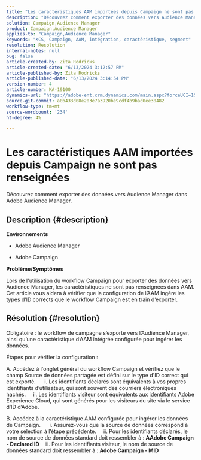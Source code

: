 ```yaml
---
title: "Les caractéristiques AAM importées depuis Campaign ne sont pas renseignées"
description: "Découvrez comment exporter des données vers Audience Manager dans Adobe Audience Manager."
solution: Campaign,Audience Manager
product: Campaign,Audience Manager
applies-to: "Campaign,Audience Manager"
keywords: "KCS, Campaign, AAM, intégration, caractéristique, segment"
resolution: Resolution
internal-notes: null
bug: false
article-created-by: Zita Rodricks
article-created-date: "6/13/2024 3:12:57 PM"
article-published-by: Zita Rodricks
article-published-date: "6/13/2024 3:14:54 PM"
version-number: 4
article-number: KA-19100
dynamics-url: "https://adobe-ent.crm.dynamics.com/main.aspx?forceUCI=1&pagetype=entityrecord&etn=knowledgearticle&id=1b364764-9729-ef11-840a-002248084fbb"
source-git-commit: a0b433d08e203e7a3920be9cdf4b9bad0ee30482
workflow-type: tm+mt
source-wordcount: '234'
ht-degree: 4%

---
```


# Les caractéristiques AAM importées depuis Campaign ne sont pas renseignées


Découvrez comment exporter des données vers Audience Manager dans Adobe Audience Manager.

## Description {#description}


<b>Environnements</b>

- Adobe Audience Manager

- Adobe Campaign

<b>Problème/Symptômes</b>

Lors de l&#39;utilisation du workflow Campaign pour exporter des données vers Audience Manager, les caractéristiques ne sont pas renseignées dans AAM. Cet article vous aidera à vérifier que la configuration de l’AAM ingère les types d’ID corrects que le workflow Campaign est en train d’exporter.


## Résolution {#resolution}


Obligatoire : le workflow de campagne s’exporte vers l’Audience Manager, ainsi qu’une caractéristique d’AAM intégrée configurée pour ingérer les données. 

Étapes pour vérifier la configuration :

A. Accédez à l&#39;onglet général du workflow Campaign et vérifiez que le champ Source de données partagée est défini sur le type d&#39;ID correct qui est exporté.
     i. Les identifiants déclarés sont équivalents à vos propres identifiants d’utilisateur, qui sont souvent des courriers électroniques hachés.
    ii. Les identifiants visiteur sont équivalents aux identifiants Adobe Experience Cloud, qui sont générés pour les visiteurs du site via le service d’ID d’Adobe.

B. Accédez à la caractéristique AAM configurée pour ingérer les données de Campaign.
     i. Assurez-vous que la source de données correspond à votre sélection à l’étape précédente.
    ii. Pour les identifiants déclarés, le nom de source de données standard doit ressembler à : <b>A</b><b>Adobe Campaign - Declared ID
 </b>  iii. Pour les identifiants visiteur, le nom de source de données standard doit ressembler à : <b>Adobe Campaign - MID</b>






